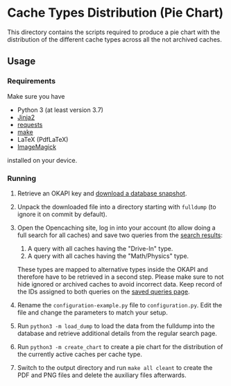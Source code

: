 # Cache Types Distribution (Pie Chart)

This directory contains the scripts required to produce a pie chart with the distribution of the different cache types across all the not archived caches.

## Usage

### Requirements

Make sure you have

* Python 3 (at least version 3.7)
* [Jinja2](https://palletsprojects.com/p/jinja/)
* [requests](https://github.com/requests/requests)
* [make](https://www.gnu.org/software/make/)
* LaTeX (PdfLaTeX)
* [ImageMagick](https://imagemagick.org/)

installed on your device.

### Running

1. Retrieve an OKAPI key and [download a database snapshot](https://www.opencaching.de/okapi/services/replicate/fulldump.html).
2. Unpack the downloaded file into a directory starting with `fulldump` (to ignore it on commit by default).
3. Open the Opencaching site, log in into your account (to allow doing a full search for all caches) and save two queries from the [search results](https://www.opencaching.de/search.php):
    1. A query with all caches having the "Drive-In" type.
    2. A query with all caches having the "Math/Physics" type.

   These types are mapped to alternative types inside the OKAPI and therefore have to be retrieved in a second step. Please make sure to not hide ignored or archived caches to avoid incorrect data. Keep record of the IDs assigned to both queries on the [saved queries page](https://www.opencaching.de/query.php).
4. Rename the `configuration-example.py` file to `configuration.py`. Edit the file and change the parameters to match your setup.
5. Run `python3 -m load_dump` to load the data from the fulldump into the database and retrieve additional details from the regular search page.
6. Run `python3 -m create_chart` to create a pie chart for the distribution of the currently active caches per cache type.
7. Switch to the output directory and run `make all cleant` to create the PDF and PNG files and delete the auxiliary files afterwards.
